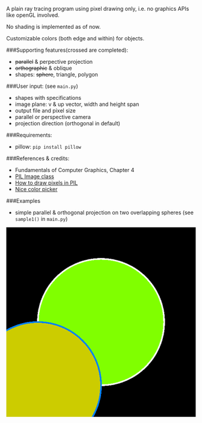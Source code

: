 A plain ray tracing program using pixel drawing only, i.e. no graphics APIs like openGL involved.

No shading is implemented as of now.

Customizable colors (both edge and within) for objects.

###Supporting features(crossed are completed): 
* ~~parallel~~ & perpective projection
* ~~orthographic~~ & oblique
* shapes: ~~sphere~~, triangle, polygon

###User input: (see `main.py`)
* shapes with specifications
* image plane: v & up vector, width and height span
* output file and pixel size
* parallel or perspective camera
* projection direction (orthogonal in default)

###Requirements:
* pillow: `pip install pillow`

###References & credits: 
* Fundamentals of Computer Graphics, Chapter 4
* [PIL Image class](https://pillow.readthedocs.org/reference/Image.html)
* [How to draw pixels in PIL](http://stackoverflow.com/questions/434583/what-is-the-fastest-way-to-draw-an-image-from-discrete-pixel-values-in-python)
* [Nice color picker](http://www.rapidtables.com/web/color/RGB_Color.htm)

###Examples

* simple parallel & orthogonal projection on two overlapping spheres (see `sample1()` in `main.py`)

![normal](sample1.png?raw=true)
